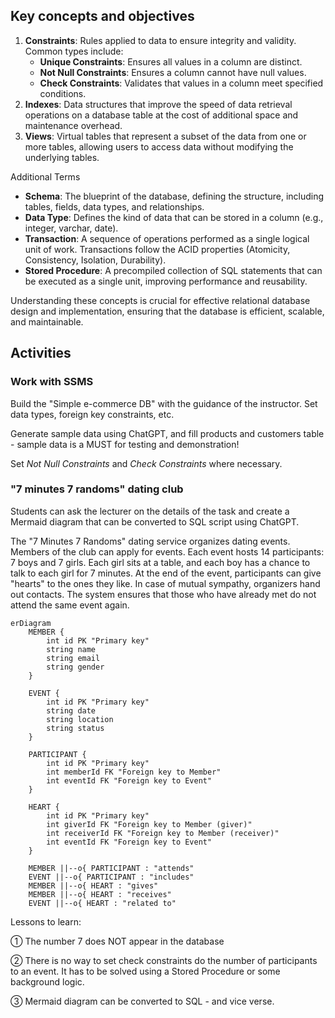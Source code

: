 ## Key concepts and objectives

1. **Constraints**: Rules applied to data to ensure integrity and validity. Common types include:
   - **Unique Constraints**: Ensures all values in a column are distinct.
   - **Not Null Constraints**: Ensures a column cannot have null values.
   - **Check Constraints**: Validates that values in a column meet specified conditions.
2. **Indexes**: Data structures that improve the speed of data retrieval operations on a database table at the cost of additional space and maintenance overhead.
3. **Views**: Virtual tables that represent a subset of the data from one or more tables, allowing users to access data without modifying the underlying tables.

Additional Terms

- **Schema**: The blueprint of the database, defining the structure, including tables, fields, data types, and relationships.
- **Data Type**: Defines the kind of data that can be stored in a column (e.g., integer, varchar, date).
- **Transaction**: A sequence of operations performed as a single logical unit of work. Transactions follow the ACID properties (Atomicity, Consistency, Isolation, Durability).
- **Stored Procedure**: A precompiled collection of SQL statements that can be executed as a single unit, improving performance and reusability.

Understanding these concepts is crucial for effective relational database design and implementation, ensuring that the database is efficient, scalable, and maintainable.

## Activities

### Work with SSMS

Build the "Simple e-commerce DB" with the guidance of the instructor. Set data types, foreign key constraints, etc. 

Generate sample data using ChatGPT, and fill products and customers table - sample data is a MUST for testing and demonstration!

Set *Not Null Constraints* and *Check Constraints* where necessary.

### "7 minutes 7 randoms" dating club

Students can ask the lecturer on the details of the task and create a Mermaid diagram that can be converted to SQL script using ChatGPT. 

The "7 Minutes 7 Randoms" dating service organizes dating events. Members of the club can apply for events. Each event hosts 14 participants: 7 boys and 7 girls. Each girl sits at a table, and each boy has a chance to talk to each girl for 7 minutes. At the end of the event, participants can give "hearts" to the ones they like. In case of mutual sympathy, organizers hand out contacts. The system ensures that those who have already met do not attend the same event again.

``` mermaid
erDiagram
    MEMBER {
        int id PK "Primary key"
        string name
        string email
        string gender
    }

    EVENT {
        int id PK "Primary key"
        string date
        string location
        string status
    }

    PARTICIPANT {
        int id PK "Primary key"
        int memberId FK "Foreign key to Member"
        int eventId FK "Foreign key to Event"
    }

    HEART {
        int id PK "Primary key"
        int giverId FK "Foreign key to Member (giver)"
        int receiverId FK "Foreign key to Member (receiver)"
        int eventId FK "Foreign key to Event"
    }

    MEMBER ||--o{ PARTICIPANT : "attends"
    EVENT ||--o{ PARTICIPANT : "includes"
    MEMBER ||--o{ HEART : "gives"
    MEMBER ||--o{ HEART : "receives"
    EVENT ||--o{ HEART : "related to"

```



Lessons to learn:

① The number 7 does NOT appear in the database

② There is no way to set check constraints do the number of participants to an event. It has to be solved using a Stored Procedure or some background logic.

③ Mermaid diagram can be converted to SQL - and vice verse. 









